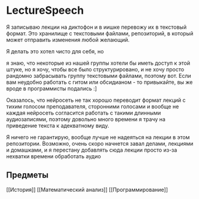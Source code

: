 # LectureSpeech
Я записываю лекции на диктофон и в иишке перевожу их в текстовый формат. Это хранилище с текстовыми файлами, репозиторий, в который может отправить изменения любой желающий. 

Я делать это хотел чисто для себя, но 

я знаю, что некоторые из нашей группы хотели бы иметь доступ к этой штуке, но я хочу, чтобы все было структурировано, и не хочу просто рандомно забрасывать группу текстовыми файлами, поэтому вот. Если вам неудобно работать с гитом или обсидианом - то привыкайте, вы же вроде в программисты подались :]

Оказалось, что нейросеть не так хорошо переводит формат лекций с тихим голосом преподавателя, сторонними голосами и вообще не каждая нейросеть согласится работать с такими длинными аудиозаписями, поэтому довольно много времени я трачу на приведение текста к адекватному виду. 

Я ничего не гарантирую, вообще лучше не надеяться на лекции в этом репозитории. Возможно, очень скоро начнется завал делами, лекциями и домашками, и я перестану добавлять сюда лекции просто из-за нехватки времени обработать аудио

## Предметы

[[История]]
[[Математический анализ]]
[[Программирование]]
